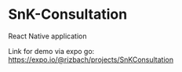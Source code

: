 # SnK-Consultation

React Native application

Link for demo via expo go: https://expo.io/@rizbach/projects/SnKConsultation
